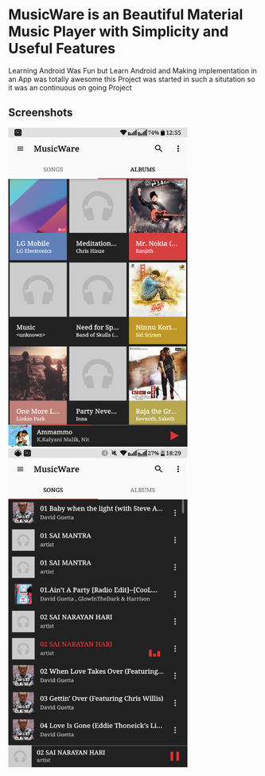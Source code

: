 # <b>MusicWare is an Beautiful Material Music Player with Simplicity and Useful Features </font></b>

Learning Android Was Fun but Learn Android and Making implementation in an App was totally awesome this Project was started in such a situtation so it was an continuous on going Project 


## Screenshots

<img src="https://raw.githubusercontent.com/rohitdanda/musicware/master/screenshot/Capture%2B_2018-01-11-12-55-38.png?token=AJrMkkcooEcZlUyLWQge_Wwv7Gj7hK0sks5aYOUCwA%3D%3D" width="360" height="640">
<img src="https://raw.githubusercontent.com/rohitdanda/musicware/master/screenshot/Capture%2B_2018-01-11-18-29-32.png?token=AJrMkuY4iE4HTZbw5QgBivw_AChKEhPZks5aYOlrwA%3D%3D" width="360" height="640">
